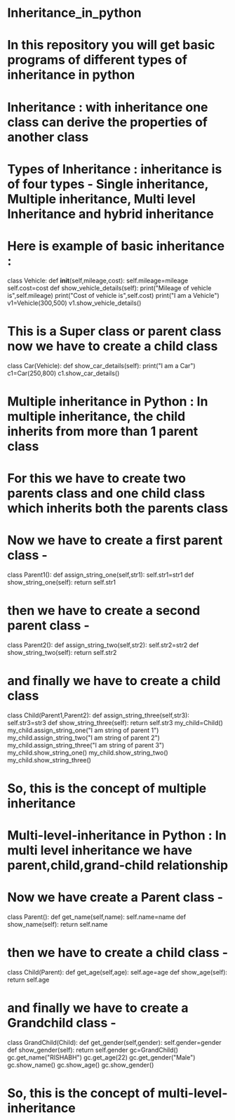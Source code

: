 # Inheritance_in_python
# In this repository you will get basic programs of different types of inheritance in python 
# Inheritance : with inheritance one class can derive the properties of another class
# Types of Inheritance : inheritance is of four types - Single inheritance, Multiple inheritance, Multi level Inheritance and hybrid inheritance 
# Here is example of basic inheritance :
class Vehicle:
    def __init__(self,mileage,cost):
        self.mileage=mileage
        self.cost=cost
    def show_vehicle_details(self):
        print("Mileage of vehicle is",self.mileage)
        print("Cost of vehicle is",self.cost)
        print("I am a Vehicle")
v1=Vehicle(300,500)
v1.show_vehicle_details()

# This is a Super class or parent class now we have to create a child class
class Car(Vehicle):
    def show_car_details(self):
        print("I am a Car")
c1=Car(250,800)
c1.show_car_details()

# Multiple inheritance in Python : In multiple inheritance, the child inherits from more than 1 parent class 
# For this we have to create two parents class and one child class which inherits both the parents class
# Now we have to create a first parent class -
class Parent1():
    def assign_string_one(self,str1):
        self.str1=str1
    def show_string_one(self):
        return self.str1
# then we have to create a second parent class -
class Parent2():
    def assign_string_two(self,str2):
        self.str2=str2
    def show_string_two(self):
        return self.str2
# and finally we have to create a child class
class Child(Parent1,Parent2):
    def assign_string_three(self,str3):
        self.str3=str3
    def show_string_three(self):
        return self.str3
my_child=Child()
my_child.assign_string_one("I am string of parent 1")
my_child.assign_string_two("I am string of parent 2")
my_child.assign_string_three("I am string of parent 3")
my_child.show_string_one()
my_child.show_string_two()
my_child.show_string_three()
# So, this is the concept of multiple inheritance

# Multi-level-inheritance in Python : In multi level inheritance we have parent,child,grand-child relationship
# Now we have create a Parent class -
class Parent():
    def get_name(self,name):
        self.name=name
    def show_name(self):
        return self.name
# then we have to create a child class -
class Child(Parent):
    def get_age(self,age):
        self.age=age
    def show_age(self):
        return self.age
# and finally we have to create a Grandchild class -
class GrandChild(Child):
    def get_gender(self,gender):
        self.gender=gender
    def show_gender(self):
        return self.gender
gc=GrandChild()
gc.get_name("RISHABH")
gc.get_age(22)
gc.get_gender("Male")
gc.show_name()
gc.show_age()
gc.show_gender() 
# So, this is the concept of multi-level-inheritance 




